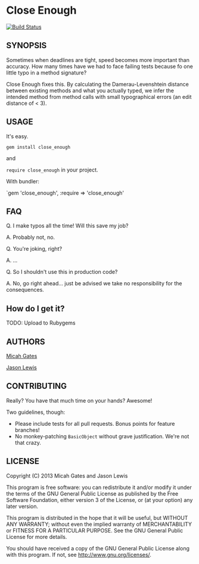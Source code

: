 # Close Enough

[![Build Status](https://secure.travis-ci.org/ruby-jokes/close_enough.png?branch=master)](http://travis-ci.org/ruby-jokes/close_enough)

## SYNOPSIS

Sometimes when deadlines are tight, speed becomes more important than accuracy. How many times have we had to face failing tests because fo one little typo in a method signature?

Close Enough fixes this. By calculating the Damerau-Levenshtein distance between existing methods and what you actually typed, we infer the intended method from method calls with small typographical errors (an edit distance of < 3).

## USAGE

It's easy.

`gem install close_enough`

and

`require close_enough` in your project.

With bundler:

`gem 'close_enough', :require => 'close_enough'

## FAQ

Q. I make typos all the time! Will this save my job?

A. Probably not, no.

Q. You're joking, right?

A. ...

Q. So I shouldn't use this in production code?

A. No, go right ahead... just be advised we take no responsibility for the consequences.

## How do I get it?

TODO: Upload to Rubygems

## AUTHORS

[Micah Gates](https://github.com/mgates)

[Jason Lewis](https://github.com/canweriotnow)

## CONTRIBUTING

Really? You have that much time on your hands? Awesome!

Two guidelines, though:

- Please include tests for all pull requests. Bonus points for feature branches!
- No monkey-patching `BasicObject` without grave justification. We're not that crazy.


## LICENSE


Copyright (C) 2013 Micah Gates and Jason Lewis

This program is free software: you can redistribute it and/or modify
it under the terms of the GNU General Public License as published by
the Free Software Foundation, either version 3 of the License, or
(at your option) any later version.

This program is distributed in the hope that it will be useful,
but WITHOUT ANY WARRANTY; without even the implied warranty of
MERCHANTABILITY or FITNESS FOR A PARTICULAR PURPOSE.  See the
GNU General Public License for more details.

You should have received a copy of the GNU General Public License
along with this program.  If not, see <http://www.gnu.org/licenses/>.

